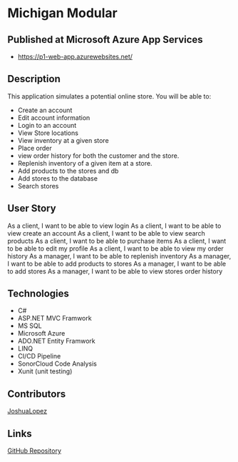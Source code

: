 # Michigan Modular

## Published at Microsoft Azure App Services
- https://p1-web-app.azurewebsites.net/

## Description
This application simulates a potential online store.
You will be able to: 

- Create an account
- Edit account information
- Login to an account
- View Store locations
- View inventory at a given store
- Place order
- view order history for both the customer and the store.
- Replenish inventory of a given item at a store.
- Add products to the stores and db
- Add stores to the database 
- Search stores


## User Story
As a client, I want to be able to view login
As a client, I want to be able to view create an account
As a client, I want to be able to view search products
As a client, I want to be able to purchase items
As a client, I want to be able to edit my profile
As a client, I want to be able to view my order history
As a manager, I want to be able to replenish inventory
As a manager, I want to be able to add products to stores
As a manager, I want to be able to add stores
As a manager, I want to be able to view stores order history

## Technologies
* C#
* ASP.NET MVC Framwork
* MS SQL 
* Microsoft Azure
* ADO.NET Entity Framwork
* LINQ
* CI/CD Pipeline
* SonorCloud Code Analysis
* Xunit (unit testing)


## Contributors

[JoshuaLopez](https://github.com/JoshuaJL2021)


## Links
[GitHub Repository](https://github.com/211004-Reston-NET/Joshua-Lopez-P1)

